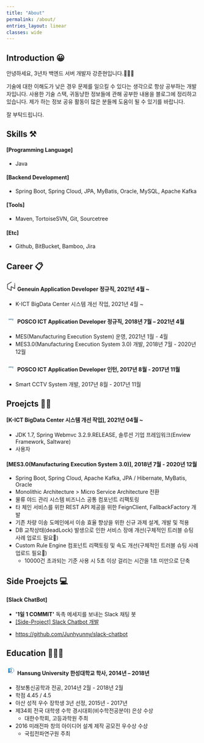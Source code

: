 ```yaml
---
title: "About"
permalink: /about/
entries_layout: linear
classes: wide
---
```


## Introduction 😀

안녕하세요, 3년차 백엔드 서버 개발자 강준현입니다.🙋🏻‍♂️

기술에 대한 이해도가 낮은 경우 문제를 일으킬 수 있다는 생각으로 항상 공부하는 개발자입니다. 
사용한 기술 스택, 귀동냥한 정보들에 관해 공부한 내용을 블로그에 정리하고 있습니다. 
제가 하는 정보 공유 활동이 많은 분들께 도움이 될 수 있기를 바랍니다. 

잘 부탁드립니다.

## Skills ⚒
#### [Programming Language]
- Java

#### [Backend Development]
- Spring Boot, Spring Cloud, JPA, MyBatis, Oracle, MySQL, Apache Kafka

#### [Tools]
- Maven, TortoiseSVN, Git, Sourcetree

#### [Etc]
- Github, BitBucket, Bamboo, Jira

## Career 📋
#### <img src="/images/about/about-3.jpg" width="5%"/> Geneuin Application Developer 정규직, 2021년 4월 ~
- K-ICT BigData Center 시스템 개선 작업, 2021년 4월 ~

#### <img src="/images/about/about-1.jpg" width="5%"/> POSCO ICT Application Developer 정규직, 2018년 7월 – 2021년 4월
- MES(Manufacturing Execution System) 운영, 2021년 1월 - 4월
- MES3.0(Manufacturing Execution System 3.0) 개발, 2018년 7월 - 2020년 12월

#### <img src="/images/about/about-1.jpg" width="5%"/> POSCO ICT Application Developer 인턴, 2017년 8월 - 2017년 11월
- Smart CCTV System 개발, 2017년 8월 - 2017년 11월

## Proejcts 👨‍💻
#### [K-ICT BigData Center 시스템 개선 작업], 2021년 04월 ~ 
- JDK 1.7, Spring Webmvc 3.2.9.RELEASE, 솔루션 기업 프레임워크(Enview Framework, Saltware)
- 사용자 

#### [MES3.0(Manufacturing Execution System 3.0)], 2018년 7월 - 2020년 12월
- Spring Boot, Spring Cloud, Apache Kafka, JPA / Hibernate, MyBatis, Oracle
- Monolithic Architecture > Micro Service Architecture 전환
- 물류 야드 관리 시스템 비즈니스 공통 컴포넌트 리팩토링
- 타 체인 서비스를 위한 REST API 제공을 위한 FeignClient, FallbackFactory 개발
- 기존 차량 이송 도메인에서 이송 효율 향상을 위한 신규 과제 설계, 개발 및 적용 
- DB 교착상태(deadLock) 발생으로 인한 서비스 장애 개선(구체적인 트러블 슈팅 사례 업로드 필요🔫)
- Custom Rule Engine 컴포넌트 리팩토링 및 속도 개선(구체적인 트러블 슈팅 사례 업로드 필요🔫)
  - 10000건 초과되는 기준 사용 시 5초 이상 걸리는 시간을 1초 미만으로 단축

## Side Proejcts 💻
#### [Slack ChatBot]
- **'1일 1 COMMIT'** 독촉 메세지를 보내는 Slack 채팅 봇
- [[Side-Project] Slack Chatbot 개발][side-project-slack-chatbot-link]
<!-- - [[Side-Project] Slack Chatbot 기능 개선][side-project-slack-chatbot-renewal-link] -->
- <https://github.com/Junhyunny/slack-chatbot>

## Education 👨🏻‍🎓
#### <img src="/images/about/about-2.jpg" width="5%"/>  Hansung University 한성대학교 학사, 2014년 – 2018년
- 정보통신공학과 전공, 2014년 2월 - 2018년 2월
- 학점 4.45 / 4.5
- 아산 성적 우수 장학생 3년 선정, 2015년 - 2017년
- 제34회 전국 대학생 수학 경시대회(비수학전공분야) 은상 수상
  - 대한수학회, 고등과학원 주최
- 2016 미래전파 창의 아이디어 설계 제작 공모전 우수상 수상
  - 국립전파연구원 주최

[side-project-slack-chatbot-link]: https://junhyunny.github.io/side-project/side-project-slack-chatbot/
[side-project-slack-chatbot-renewal-link]: https://junhyunny.github.io/side-project/side-project-slack-chatbot/